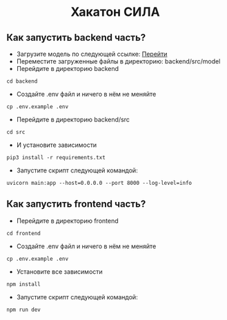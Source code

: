 <h1 align="center">Хакатон СИЛА</h1>

## Как запустить backend часть?
* Загрузите модель по следующей ссылке: [Перейти](https://google.com)
* Переместите загруженные файлы в директорию: backend/src/model
* Перейдите в директорию backend
```
cd backend
```
* Создайте .env файл и ничего в нём не меняйте
```commandline
cp .env.example .env
```
* Перейдите в директорию backend/src
```
cd src
```
* И установите зависимости
```
pip3 install -r requirements.txt
```
* Запустите скрипт следующей командой:
```commandline
uvicorn main:app --host=0.0.0.0 --port 8000 --log-level=info
```
## Как запустить frontend часть?
* Перейдите в директорию frontend
```commandline
cd frontend
```
* Создайте .env файл и ничего в нём не меняйте
```commandline
cp .env.example .env
```
* Установите все зависимости
```commandline
npm install 
```
* Запустите скрипт следующей командой:
```commandline
npm run dev
```


